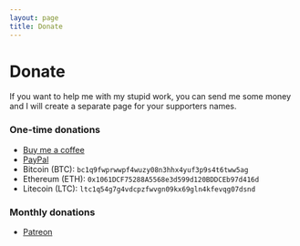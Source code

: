 ```yaml
---
layout: page
title: Donate
---
```


# Donate

If you want to help me with my stupid work, you can send me some money and I will create a separate page for your supporters names.

### One-time donations

- [Buy me a coffee](https://buymeacoff.ee/tophackr)
- [PayPal](https://paypal.me/tophackr2)
- Bitcoin (BTC): `bc1q9fwprwwpf4wuzy08n3hhx4yuf3p9s4t6tww5ag`
- Ethereum (ETH): `0x1061DCF75288A5568e3d599d120BDDCEb97d416d`
- Litecoin (LTC): `ltc1q54g7g4vdcpzfwvgn09kx69gln4kfevqg07dsnd`

### Monthly donations

- [Patreon](https://www.patreon.com/tophackr)